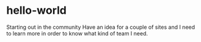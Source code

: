 # hello-world
Starting out in the community
Have an idea for a couple of sites and I need to learn more in order to know what kind of team I need.
